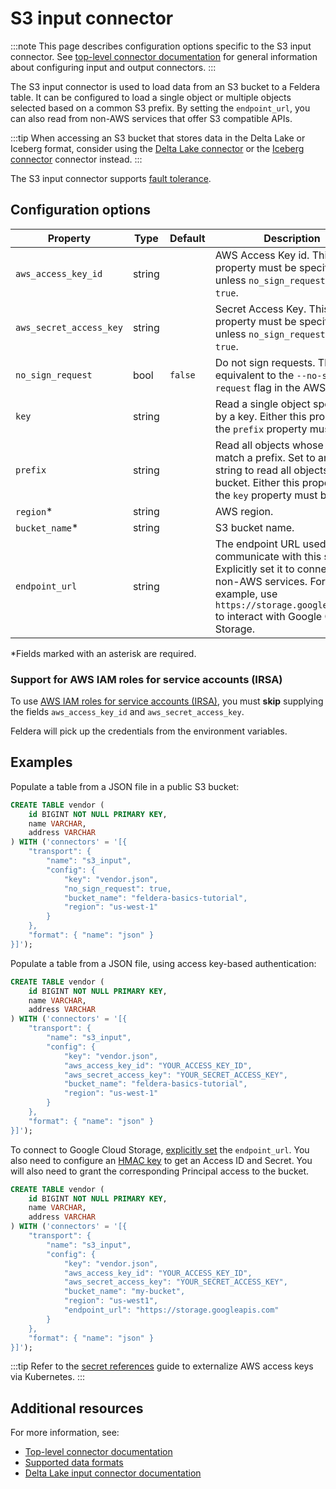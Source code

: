 # S3 input connector

:::note
This page describes configuration options specific to the S3 input connector.
See [top-level connector documentation](/connectors/) for general information
about configuring input and output connectors.
:::

The S3 input connector is used to load data from an S3 bucket to a Feldera table.
It can be configured to load a single object or multiple objects selected based on a
common S3 prefix. By setting the `endpoint_url`, you can also read from non-AWS services
that offer S3 compatible APIs.

:::tip
When accessing an S3 bucket that stores data in the Delta Lake or Iceberg format, consider
using the [Delta Lake connector](/connectors/sources/delta) or the
[Iceberg connector](/connectors/sources/iceberg) connector instead.
:::

The S3 input connector supports [fault tolerance](/pipelines/fault-tolerance).

## Configuration options

| Property                      | Type   | Default    | Description   |
|-------------------------------|--------|------------|---------------|
| `aws_access_key_id`           | string |            | AWS Access Key id. This property must be specified unless `no_sign_request` is set to `true`.|
| `aws_secret_access_key`       | string |            | Secret Access Key. This property must be specified unless `no_sign_request` is set to `true`.|
| `no_sign_request`             | bool   | `false`    | Do not sign requests. This is equivalent to the `--no-sign-request` flag in the AWS CLI. |
| `key`                         | string |            | Read a single object specified by a key. Either this property or the `prefix` property must be set. |
| `prefix`                      | string |            | Read all objects whose keys match a prefix. Set to an empty string to read all objects in the bucket. Either this property or the `key` property must be set. |
| `region`*                     | string |            | AWS region. |
| `bucket_name`*                | string |            | S3 bucket name. |
| `endpoint_url`                | string |            | The endpoint URL used to communicate with this service. Explicitly set it to connect to non-AWS services. For example, use `https://storage.googleapis.com` to interact with Google Cloud Storage. |

*Fields marked with an asterisk are required.

### Support for AWS IAM roles for service accounts (IRSA)

To use [AWS IAM roles for service accounts (IRSA)](https://docs.aws.amazon.com/eks/latest/userguide/iam-roles-for-service-accounts.html),
you must **skip** supplying the fields `aws_access_key_id` and `aws_secret_access_key`.

Feldera will pick up the credentials from the environment variables.

## Examples

Populate a table from a JSON file in a public S3 bucket:

```sql
CREATE TABLE vendor (
    id BIGINT NOT NULL PRIMARY KEY,
    name VARCHAR,
    address VARCHAR
) WITH ('connectors' = '[{
    "transport": {
        "name": "s3_input",
        "config": {
            "key": "vendor.json",
            "no_sign_request": true,
            "bucket_name": "feldera-basics-tutorial",
            "region": "us-west-1"
        }
    },
    "format": { "name": "json" }
}]');
```

Populate a table from a JSON file, using access key-based authentication:

```sql
CREATE TABLE vendor (
    id BIGINT NOT NULL PRIMARY KEY,
    name VARCHAR,
    address VARCHAR
) WITH ('connectors' = '[{
    "transport": {
        "name": "s3_input",
        "config": {
            "key": "vendor.json",
            "aws_access_key_id": "YOUR_ACCESS_KEY_ID",
            "aws_secret_access_key": "YOUR_SECRET_ACCESS_KEY",
            "bucket_name": "feldera-basics-tutorial",
            "region": "us-west-1"
        }
    },
    "format": { "name": "json" }
}]');
```

To connect to Google Cloud Storage, [explicitly set](https://cloud.google.com/storage/docs/interoperability) the `endpoint_url`. You also
need to configure an [HMAC
key](https://cloud.google.com/storage/docs/authentication/hmackeys) to get an
Access ID and Secret. You will also need to grant the corresponding Principal
access to the bucket.

```sql
CREATE TABLE vendor (
    id BIGINT NOT NULL PRIMARY KEY,
    name VARCHAR,
    address VARCHAR
) WITH ('connectors' = '[{
    "transport": {
        "name": "s3_input",
        "config": {
            "key": "vendor.json",
            "aws_access_key_id": "YOUR_ACCESS_KEY_ID",
            "aws_secret_access_key": "YOUR_SECRET_ACCESS_KEY",
            "bucket_name": "my-bucket",
            "region": "us-west1",
            "endpoint_url": "https://storage.googleapis.com"
        }
    },
    "format": { "name": "json" }
}]');
```

:::tip
Refer to the [secret references](/connectors/secret-references) guide
to externalize AWS access keys via Kubernetes.
:::


## Additional resources

For more information, see:

* [Top-level connector documentation](/connectors/)
* [Supported data formats](/formats)
* [Delta Lake input connector documentation](/connectors/sources/delta)
